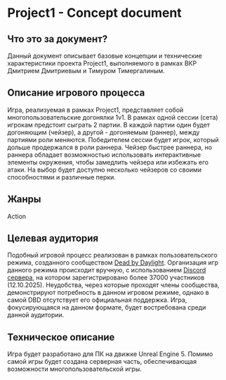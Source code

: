 # Project1 - Concept document

## Что это за документ?

Данный документ описывает базовые концепции и технические характеристики проекта Project1, выполняемого в рамках ВКР Дмитрием Дмитриевым и Тимуром Тимергалиным.

## Описание игрового процесса

Игра, реализуемая в рамках Project1, представляет собой многопользовательские догонялки 1v1. В рамках одной сессии (сета) игрокам предстоит сыграть 2 партии. В каждой партии один будет догоняющим (чейзер), а другой - догоняемым (раннер), между партиями роли меняются. Победителем сессии будет игрок, который дольше продержался в роли раннера. Чейзер быстрее раннера, но раннера обладает возможностью использовать интерактивные элементы окружения, чтобы замедлить чейзера или избежать его атаки. На выбор будет доступно несколько чейзеров со своими способностями и различные перки.

## Жанры

Action

## Целевая аудитория

Подобный игровой процесс реализован в рамках пользовательского режима, созданного сообществом [Dead by Daylight](https://store.steampowered.com/app/381210/Dead_by_Daylight/). Организация игр данного режима происходит вручную, с использованием [Discord сервера](https://discord.com/invite/dbdleague), на котором зарегистрировано более 37000 участников (12.10.2025). Неудобства, через которые проходят члены сообщества, демонстрируют потребность в данном игровом режиме, однако в самой DBD отсутствует его официальная поддержка. Игра, фокусирующаяся на данном формате, будет востребована среди данной аудитории.

## Техническое описание

Игра будет разработано для ПК на движке Unreal Engine 5. Помимо самой игры будет создана серверная часть, обеспечивающая возможности многопользовательской игры.

